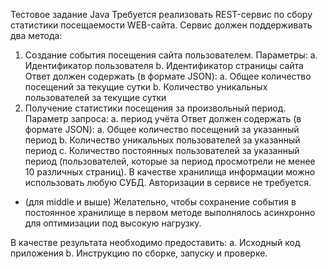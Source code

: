 Тестовое задание Java
Требуется реализовать REST-сервис по сбору статистики посещаемости WEB-сайта. Сервис должен поддерживать два метода:
1.	Создание события посещения сайта пользователем. Параметры:
a.	Идентификатор пользователя
b.	Идентификатор страницы сайта
Ответ должен содержать (в формате JSON):
a.	Общее количество посещений за текущие сутки
b.	Количество уникальных пользователей за текущие сутки
2.	Получение статистики посещения за произвольный период. Параметр запроса: 
a.	период  учёта 
Ответ должен содержать (в формате JSON):
a.	Общее количество посещений за указанный период
b.	Количество уникальных пользователей за указанный период
c.	Количество постоянных пользователей за указанный период (пользователей, которые за период просмотрели не менее 10 различных страниц).
В качестве хранилища информации можно использовать любую СУБД. 
Авторизации в сервисе не требуется.
* (для middle и выше) Желательно, чтобы сохранение события в постоянное хранилище в первом методе выполнялось асинхронно для оптимизации под высокую нагрузку.

В качестве результата необходимо предоставить:
a.	Исходный код приложения
b.	Инструкцию по сборке, запуску и проверке.
